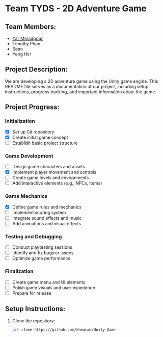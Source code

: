 # Team TYDS - 2D Adventure Game

## Team Members:
- [Yar Moradpour](https://github.com/khmorad)
- Timothy Phan
- Sean 
- Yeng Her

## Project Description:
We are developing a 2D adventure game using the Unity game engine. This README file serves as a documentation of our project, including setup instructions, progress tracking, and important information about the game.

## Project Progress:

### Initialization
- [x] Set up Git repository
- [x] Create initial game concept
- [ ] Establish basic project structure

### Game Development
- [ ] Design game characters and assets
- [x] Implement player movement and controls
- [ ] Create game levels and environments
- [ ] Add interactive elements (e.g., NPCs, items)

### Game Mechanics
- [x] Define game rules and mechanics
- [ ] Implement scoring system
- [ ] Integrate sound effects and music
- [ ] Add animations and visual effects

### Testing and Debugging
- [ ] Conduct playtesting sessions
- [ ] Identify and fix bugs or issues
- [ ] Optimize game performance

### Finalization
- [ ] Create game menu and UI elements
- [ ] Polish game visuals and user experience
- [ ] Prepare for release

## Setup Instructions:

1. Clone the repository:
   ```bash
   git clone https://github.com/khmorad/Unity_Game
